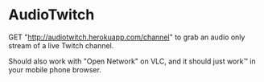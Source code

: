 # AudioTwitch

GET "http://audiotwitch.herokuapp.com/channel" to grab an audio only stream of a live Twitch channel.

Should also work with "Open Network" on VLC, and it should just work&trade; in your mobile phone browser.
